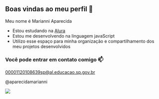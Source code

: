 ## Boas vindas ao meu perfil 👋

Meu nome é Marianni Aparecida

- Estou estudando na [Alura](https://www.alura.com.br)
- Estou me desenvolvendo na linguagem javaScript
- Utilizo esse espaço para minha organização e compartilhamento dos meu projetos desenvolvidos
  
### Você pode entrar em contato comigo 📫

00001120108639sp@al.educacao.sp.gov.br

@aparecidamarianni

![](https://media1.tenor.com/m/7SsVm3LgXJoAAAAd/barrelracing-horse.gif
)
